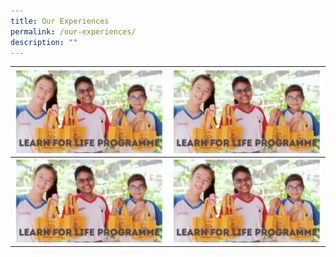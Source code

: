 ```yaml
---
title: Our Experiences
permalink: /our-experiences/
description: ""
---
```

| ![](/images/Learn%20for%20Life%20Programme.png) |![](/images/Learn%20for%20Life%20Programme.png)  |
| -------- | -------- | 
| ![](/images/Learn%20for%20Life%20Programme.png) | ![](/images/Learn%20for%20Life%20Programme.png)  |

